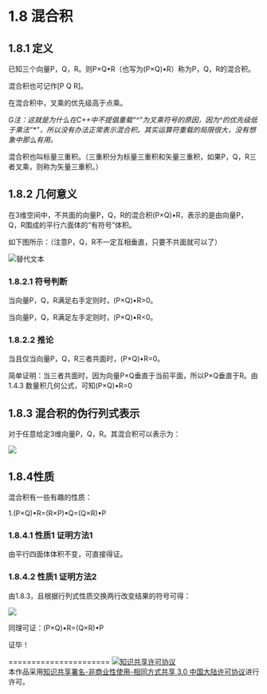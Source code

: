 # 1.8 混合积

## 1.8.1 定义
已知三个向量P，Q，R。则P×Q•R（也写为(P×Q)•R）称为P，Q，R的混合积。

混合积也可记作[P Q R]。

在混合积中，叉乘的优先级高于点乘。

*G注：这就是为什么在C++中不提倡重载“^”为叉乘符号的原因，因为^的优先级低于乘法“\*”，所以没有办法正常表示混合积。其实运算符重载的局限很大，没有想象中那么有用。*

混合积也叫标量三重积。（三重积分为标量三重积和矢量三重积，如果P，Q，R三者叉乘，则称为矢量三重积。）

## 1.8.2 几何意义

在3维空间中，不共面的向量P，Q，R的混合积(P×Q)•R，表示的是由向量P，Q，R围成的平行六面体的“有符号”体积。

如下图所示：（注意P，Q，R不一定互相垂直，只要不共面就可以了）

![替代文本](pic/1-8-1.png "1-8-1.png")

### 1.8.2.1 符号判断

当向量P，Q，R满足右手定则时，(P×Q)•R>0。

当向量P，Q，R满足左手定则时，(P×Q)•R<0。

### 1.8.2.2 推论

当且仅当向量P，Q，R三者共面时，(P×Q)•R=0。

简单证明：当三者共面时，因为向量P×Q垂直于当前平面，所以P×Q垂直于R。由1.4.3 数量积几何公式，可知(P×Q)•R=0

## 1.8.3 混合积的伪行列式表示

对于任意给定3维向量P，Q，R。其混合积可以表示为：

<img src="http://latex.codecogs.com/gif.latex?$$\left( {P \times Q} \right) \cdot R = \left| {\begin{array}{*{20}{c}}
{{P_x}}&{{P_y}}&{{P_z}}\\
{{Q_x}}&{{Q_y}}&{{Q_z}}\\
{{R_x}}&{{R_y}}&{{R_z}}
\end{array}} \right|$$">

## 1.8.4性质
混合积有一些有趣的性质：

1.(P×Q)•R=(R×P)•Q=(Q×R)•P

### 1.8.4.1 性质1 证明方法1

由平行四面体体积不变，可直接得证。

### 1.8.4.2 性质1 证明方法2

由1.8.3，且根据行列式性质交换两行改变结果的符号可得：

<img src="http://latex.codecogs.com/gif.latex?$$\begin{array}{l}
\left( {P \times Q} \right) \cdot R = \left| {\begin{array}{*{20}{c}}
{{P_x}}&{{P_y}}&{{P_z}}\\
{{Q_x}}&{{Q_y}}&{{Q_z}}\\
{{R_x}}&{{R_y}}&{{R_z}}
\end{array}} \right|\\
 =  - \left| {\begin{array}{*{20}{c}}
{{R_x}}&{{R_y}}&{{R_z}}\\
{{Q_x}}&{{Q_y}}&{{Q_z}}\\
{{P_x}}&{{P_y}}&{{P_z}}
\end{array}} \right| = \left| {\begin{array}{*{20}{c}}
{{R_x}}&{{R_y}}&{{R_z}}\\
{{P_x}}&{{P_y}}&{{P_z}}\\
{{Q_x}}&{{Q_y}}&{{Q_z}}
\end{array}} \right|\\
 = \left( {R \times P} \right) \cdot Q
\end{array}$$">

同理可证：(P×Q)•R=(Q×R)•P

证毕！

======================
<a rel="license" href="http://creativecommons.org/licenses/by-nc-sa/3.0/cn/"><img alt="知识共享许可协议" style="border-width:0" src="https://i.creativecommons.org/l/by-nc-sa/3.0/cn/88x31.png" /></a><br />本作品采用<a rel="license" href="http://creativecommons.org/licenses/by-nc-sa/3.0/cn/">知识共享署名-非商业性使用-相同方式共享 3.0 中国大陆许可协议</a>进行许可。